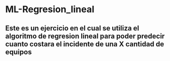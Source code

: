 ﻿# ML-Regresion_lineal

## Este es un ejercicio en el cual se utiliza el algoritmo de regresion lineal para poder predecir cuanto costara el incidente de una X cantidad de equipos
